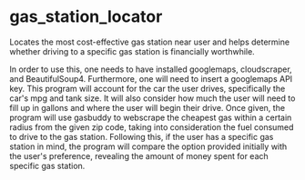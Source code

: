 # gas_station_locator
Locates the most cost-effective gas station near user and helps determine whether driving to a specific gas station is financially worthwhile.

In order to use this, one needs to have installed googlemaps, cloudscraper, and BeautifulSoup4. Furthermore, one will need to insert a googlemaps API key. This program will account for the car the user drives, specifically the car's mpg and tank size. It will also consider how much the user will need to fill up in gallons and where the user will begin their drive. Once given, the program will use gasbuddy to webscrape the cheapest gas within a certain radius from the given zip code, taking into consideration the fuel consumed to drive to the gas station. Following this, if the user has a specific gas station in mind, the program will compare the option provided initially with the user's preference, revealing the amount of money spent for each specific gas station. 
